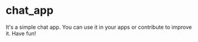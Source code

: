 # chat_app
 It's a simple chat app. You can use it in your apps or contribute to improve it. Have fun!
